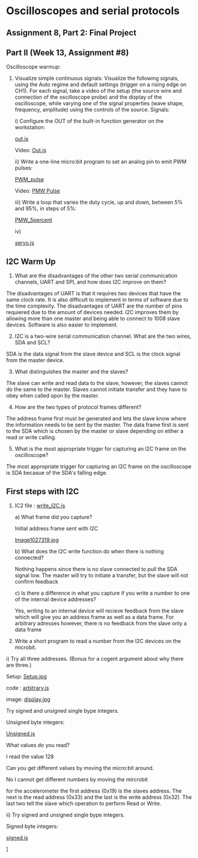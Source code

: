 # Oscilloscopes and serial protocols

## Assignment 8, Part 2: Final Project

## Part II (Week 13, Assignment #8)


Oscilloscope warmup:

1) Visualize simple continuous signals:
Visualize the following signals, using the Auto regime and default settings (trigger on a rising edge on CH1). For each signal, take a video of the setup (the source wire and connection of the oscilloscope probe) and the display of the oscilloscope, while varying one of the signal properties (wave shape, frequency, amplitude) using the controls of the source. Signals:
  
  
    i) Configure the OUT of the built-in function generator on the workstation:
        
   [out.js](out.js)
   
   Video: [Out.js](https://imgur.com/a/jv0HTJi)
    
    ii) Write a one-line micro:bit program to set an analog pin to emit PWM pulses:
    
   [PWM_pulse](PWM_pulse.js)
   
   Video: [PMW Pulse](https://i.imgur.com/xmTZrMv.mp4)
    
    iii) Write a loop that varies the duty cycle, up and down, between 5% and 95%, in steps of 5%:
    
   [PMW_5percent](PMW_5percent.js)
   
   iv) 
   
   [servo.js](servo.js)
        
    
## I2C Warm Up

  1. What are the disadvantages of the other two serial communication channels, UART and SPI, and how does I2C improve on         them?
    
The disadvantages of UART is that it requires two devices that have the same clock rate.  It is also difficult to     implement in terms of software due to the time complexity. The disadvantages of UART are the number of pins requiered due to  the amount of devices needed. I2C improves them by allowing more than one master and being able to connect to 1008 slave devices. Software is also easier to implement.

2. I2C is a two-wire serial communication channel. What are the two wires, SDA and SCL?

SDA is the data signal from the slave device and SCL is the clock signal from the master device.

3. What distinguishes the master and the slaves?

The slave can write and read data to the slave, however, the slaves cannot do the same to the master.  Slaves cannot initiate transfer and they have to obey when called opon by the master.

4. How are the two types of protocol frames different?

The address frame first must be generated and lets the slave know where the information needs to be sent by the master.  The data frame first is sent to the SDA which is chosen by the master or slave depending on either a read or write calling.

5. What is the most appropriate trigger for capturing an I2C frame on the oscilloscope?

The most appropriate trigger for capturing an I2C frame on the oscilloscope is SDA becasue of the SDA's falling edge.

## First steps with I2C

1. IC2 file : [write_I2C.js](write_I2C.js)
  
    a) What frame did you capture?
    
    Initial address frame sent with I2C
    
    [Image1027319.jpg](Image1027319.jpg)
    
    b) What does the I2C write function do when there is nothing connected?
      
     Nothing happens since there is no slave connected to pull the SDA signal low. The master will try to initiate a transfer,                              but the slave will not confirm feedback
     
     c) Is there a difference in what you capture if you write a number to one of the internal device addresses?
     
     Yes, writing to an internal device will recieve feedback from the slave which will give you an address frame as well as a data frame. For arbitrary adresses however, there is no feedback from the slave only a data frame
     

2. Write a short program to read a number from the I2C devices on the microbit.

  i)  Try all three addresses. (Bonus for a cogent argument about why there are three.)
  
  Setup: [Setup.jpg](https://i.imgur.com/i8BSO8T.jpg)
  
  code : [arbitrary.js](arbitrary.js)
  
  image: [display.jpg](oscili.jpg)
  
  
   Try signed and unsigned single bype integers.
  
   Unsigned byte integers:
  
   [Unsigned.js](accelerometer.js)
   
   What values do you read?
   
   I read the value 128
   
   Can you get different values by moving the micro:bit around.
   
   No I cannot get different numbers by moving the mircrobit
  
  

  for the accelerometer the first address (0x19) is the slaves address. The next is the read address (0x33) and the last is             the write address (0x32). The last two tell the slave which operation to perform Read or Write.
  
 
  ii) Try signed and unsigned single bype integers.
  
  Signed byte integers:
  
  [signed.js](signed.js)
  
 ]
  
  

  










